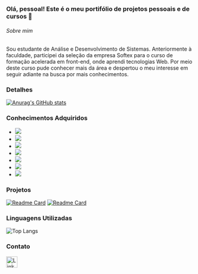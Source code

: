 ### Olá, pessoal! Este é o meu portifólio de projetos pessoais e de cursos 👋

###### Sobre mim
Sou estudante de Análise e Desenvolvimento de Sistemas. Anteriormente à faculdade, participei da seleção da empresa Softex para o curso de formação acelerada em front-end, onde aprendi tecnologias Web. Por meio deste curso pude conhecer mais da área e despertou o meu interesse em seguir adiante na busca por mais conhecimentos. 

### Detalhes
[![Anurag's GitHub stats](https://github-readme-stats.vercel.app/api?username=BarbaraLeimig&show_icons=true&theme=radical)](https://github.com/anuraghazra/github-readme-stats)

### Conhecimentos Adquiridos
- <img src='https://img.shields.io/badge/C-00599C?style=for-the-badge&logo=c&logoColor=white'>
- <img src='https://img.shields.io/badge/Python-FFD43B?style=for-the-badge&logo=python&logoColor=blue'>
- <img src='https://img.shields.io/badge/JavaScript-323330?style=for-the-badge&logo=javascript&logoColor=F7DF1E'>
- <img src='https://img.shields.io/badge/MySQL-005C84?style=for-the-badge&logo=mysql&logoColor=white'>
- <img src='https://img.shields.io/badge/HTML5-E34F26?style=for-the-badge&logo=html5&logoColor=white'>
- <img src='https://img.shields.io/badge/CSS3-1572B6?style=for-the-badge&logo=css3&logoColor=white'>
- <img src='https://img.shields.io/badge/React-20232A?style=for-the-badge&logo=react&logoColor=61DAFB'>

### Projetos
[![Readme Card](https://github-readme-stats.vercel.app/api/pin/?username=BarbaraLeimig&repo=dsmovie&show_icons=true&theme=radical)](https://github.com/BarbaraLeimig/dsmovie)
[![Readme Card](https://github-readme-stats.vercel.app/api/pin/?username=BarbaraLeimig&repo=Projeto_Interface_ShortVideosApps&show_icons=true&theme=radical)](https://github.com/BarbaraLeimig/Projeto_Interface_ShortVideosApp) 

### Linguagens Utilizadas
![Top Langs](https://github-readme-stats.vercel.app/api/top-langs/?username=BarbaraLeimig&layout=compact&theme=radical)

### Contato
[<img src= 'https://img.shields.io/badge/LinkedIn-0077B5?style=for-the-badge&logo=linkedin&logoColor=white' alt='Linkedin' height='30'>](https://www.linkedin.com/in/barbaraleimig/)
<!--
**BarbaraLeimig/BarbaraLeimig** is a ✨ _special_ ✨ repository because its `README.md` (this file) appears on your GitHub profile.

Here are some ideas to get you started:

- 🔭 I’m currently working on ...
- 🌱 I’m currently learning ...
- 👯 I’m looking to collaborate on ...
- 🤔 I’m looking for help with ...
- 💬 Ask me about ...
- 📫 How to reach me: ...
- 😄 Pronouns: ...
- ⚡ Fun fact: ...
-->

